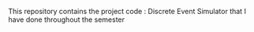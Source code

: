 This repository contains the project code : Discrete Event Simulator that I have done throughout the semester
